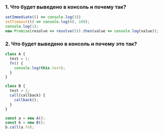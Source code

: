### 1. Что будет выведено в консоль и почему так?

```js
setImmediate(() => console.log(3))
setTimeout(() => console.log(6), 100);
console.log(1);
new Promise(resolve => resolve(5)).then(value => console.log(value));
```

### 2. Что будет выведено в консоль и почему это так?
```js
class A {
  test = 1;
  fn() {
    console.log(this.test);
  }
}

class B {
  test = 2;
  call(callback) {
    callback();
  }
}

const a = new A();
const b = new B();
b.call(a.fn);
```
